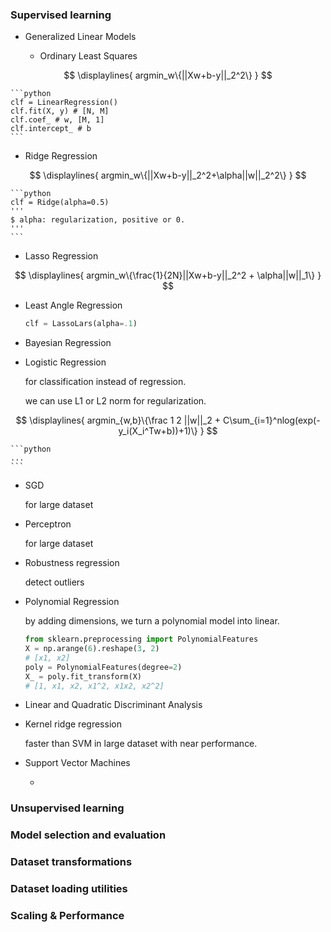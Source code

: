 ### Supervised learning

* Generalized Linear Models

  * Ordinary Least Squares
    

$$
\displaylines{
    argmin_w\{||Xw+b-y||_2^2\}
}
$$


    ```python
    clf = LinearRegression()
    clf.fit(X, y) # [N, M]
    clf.coef_ # w, [M, 1]
    clf.intercept_ # b
    ```

  * Ridge Regression
    

$$
\displaylines{
    argmin_w\{||Xw+b-y||_2^2+\alpha||w||_2^2\}
}
$$


    ```python
    clf = Ridge(alpha=0.5)
    '''
    $ alpha: regularization, positive or 0. 
    '''
    ```

  * Lasso Regression
    

$$
\displaylines{
    argmin_w\{\frac{1}{2N}||Xw+b-y||_2^2 + \alpha||w||_1\}
}
$$


  * Least Angle Regression

    ```python
    clf = LassoLars(alpha=.1)
    ```

  * Bayesian Regression

  * Logistic Regression

    for classification instead of regression.

    we can use L1 or L2 norm for regularization.
    

$$
\displaylines{
    argmin_{w,b}\{\frac 1 2 ||w||_2 + C\sum_{i=1}^nlog(exp(-y_i(X_i^Tw+b))+1)\}
}
$$


    ```python
    ...
    ```

  * SGD

    for large dataset

  * Perceptron

    for large dataset

  * Robustness regression

    detect outliers

  * Polynomial Regression

    by adding dimensions, we turn a polynomial model into linear.

    ```python
    from sklearn.preprocessing import PolynomialFeatures
    X = np.arange(6).reshape(3, 2)
    # [x1, x2]
    poly = PolynomialFeatures(degree=2)
    X_ = poly.fit_transform(X)
    # [1, x1, x2, x1^2, x1x2, x2^2]
    ```

* Linear and Quadratic Discriminant Analysis

* Kernel ridge regression

  faster than SVM in large dataset with near performance.

* Support Vector Machines

  * 

### Unsupervised learning

### Model selection and evaluation

### Dataset transformations

### Dataset loading utilities

### Scaling & Performance

